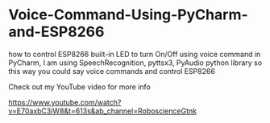 # Voice-Command-Using-PyCharm-and-ESP8266

how to control ESP8266 built-in LED  to turn On/Off using voice command in PyCharm, I am using SpeechRecognition, pyttsx3, PyAudio python library so this way you could say voice commands and control ESP8266

Check out my YouTube video for more info

https://www.youtube.com/watch?v=E70axbC3iW8&t=613s&ab_channel=RoboscienceGtnk
